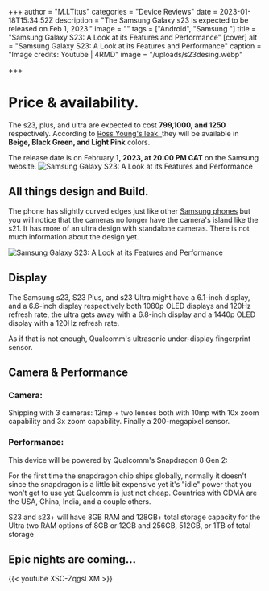+++
author = "M.I.Titus"
categories = "Device Reviews"
date = 2023-01-18T15:34:52Z
description = "The Samsung Galaxy s23 is expected to be released on Feb 1, 2023."
image = ""
tags = ["Android", "Samsung "]
title = "Samsung Galaxy S23: A Look at its Features and Performance"
[cover]
alt = "Samsung Galaxy S23: A Look at its Features and Performance"
caption = "Image credits: Youtube | 4RMD"
image = "/uploads/s23desing.webp"

+++
# Price & availability.

The s23, plus, and ultra are expected to cost **$799,$1000, and 1250** respectively. According to [Ross Young's leak, ](https://twitter.com/DSCCRoss/status/1578078242531164165?ref_src=twsrc%5Etfw%7Ctwcamp%5Etweetembed%7Ctwterm%5E1578079110047232000%7Ctwgr%5E5fca590040514eb746e5aaf5f5b02dcbde739f3f%7Ctwcon%5Es2_&ref_url=https%3A%2F%2Fwww.techradar.com%2Fnews%2Fthe-samsung-galaxy-s23-could-appear-in-these-four-color-options) they will be available in **Beige, Black Green, and Light Pink** colors.

The release date is on February **1, 2023, at 20:00 PM CAT**  on the Samsung website. ![Samsung Galaxy S23: A Look at its Features and Performance](/uploads/s23release.webp "Image credits: Samsung.com")

## All things design and Build.

The phone has slightly curved edges just like other [Samsung phones](https://blog.bunnieabc.com/posts/galaxy-flip4/) but you will notice that the cameras no longer have the camera's island like the s21. It has more of an ultra design with standalone cameras. There is not much information about the design yet.

![Samsung Galaxy S23: A Look at its Features and Performance](/uploads/s22-bora-purple_main2.jpg "Image credits: Samsung.com")

## Display

The Samsung s23, S23 Plus, and s23 Ultra might have a 6.1-inch display, and a 6.6-inch display respectively both 1080p OLED displays and 120Hz refresh rate, the ultra gets away with a 6.8-inch display and a 1440p OLED display with a 120Hz refresh rate.

As if that is not enough, Qualcomm's ultrasonic under-display fingerprint sensor.

## Camera & Performance

### Camera:

Shipping with 3 cameras: 12mp + two lenses both with 10mp with 10x zoom capability and 3x zoom capability. Finally a 200-megapixel sensor.

### Performance:

This device will be powered by Qualcomm's Snapdragon 8 Gen 2:

For the first time the snapdragon chip ships globally, normally it doesn't since the snapdragon is a little bit expensive yet it's "idle" power that you won't get to use yet Qualcomm is just not cheap. Countries with CDMA are the USA, China, India, and a couple others.

S23 and s23+ will have 8GB RAM and 128GB+ total storage capacity for the Ultra two RAM options of 8GB or 12GB  and 256GB, 512GB, or 1TB of total storage

## Epic nights are coming...

{{< youtube XSC-ZqgsLXM >}}
